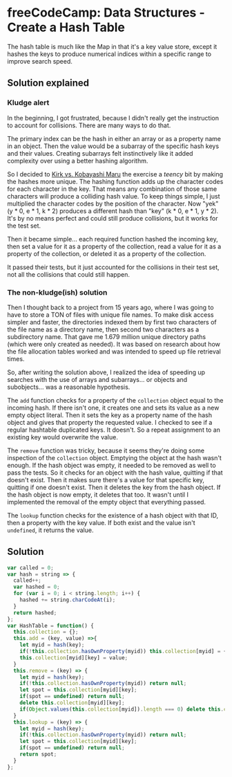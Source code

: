 # freeCodeCamp: Data Structures - Create a Hash Table

The hash table is much like the Map in that it's a key value store, except it hashes the keys to produce numerical indices within a specific range to improve search speed.

## Solution explained

### Kludge alert
In the beginning, I got frustrated, because I didn't really get the instruction to account for collisions. There are many ways to do that. 

The primary index can be the hash in either an array or as a property name in an object. Then the value would be a subarray of the specific hash keys and their values. Creating subarrays felt instinctively like it added complexity over using a better hashing algorithm.

So I decided to [Kirk vs. Kobayashi Maru](https://en.wikipedia.org/wiki/Kobayashi_Maru) the exercise a *teency* bit by making the hashes more unique. The hashing function adds up the character codes for each character in the key. That means any combination of those same characters will produce a colliding hash value. To keep things simple, I just multiplied the character codes by the position of the character. Now "yek" (y * 0, e * 1, k * 2) produces a different hash than "key" (k * 0, e * 1, y * 2). It's by no means perfect and could still produce collisions, but it works for the test set.

Then it became simple... each required function hashed the incoming key, then set a value for it as a property of the collection, read a value for it as a property of the collection, or deleted it as a property of the collection.

It passed their tests, but it just accounted for the collisions in their test set, not all the collisions that could still happen.

### The non-kludge(ish) solution

Then I thought back to a project from 15 years ago, where I was going to have to store a TON of files with unique file names. To make disk access simpler and faster, the directories indexed them by first two characters of the file name as a directory name, then second two characters as a subdirectory name. That gave me 1.679 million unique directory paths (which were only created as needed). It was based on research about how the file allocation tables worked and was intended to speed up file retrieval times.

So, after writing the solution above, I realized the idea of speeding up searches with the use of arrays and subarrays... or objects and subobjects... was a reasonable hypothesis.

The `add` function checks for a property of the `collection` object equal to the incoming hash. If there isn't one, it creates one and sets its value as a new empty object literal. Then it sets the key as a property name of the hash object and gives that property the requested value. I checked to see if a regular hashtable duplicated keys. It doesn't. So a repeat assignment to an existing key would overwrite the value.

The `remove` function was tricky, because it seems they're doing some inspection of the `collection` object. Emptying the object at the hash wasn't enough. If the hash object was empty, it needed to be removed as well to pass the tests. So it checks for an object with the hash value, quitting if that doesn't exist. Then it makes sure there's a value for that specific key, quitting if one doesn't exist. Then it deletes the key from the hash object. If the hash object is now empty, it deletes that too. It wasn't until I implemented the removal of the empty object that everything passed.

The `lookup` function checks for the existence of a hash object with that ID, then a property with the key value. If both exist and the value isn't `undefined`, it returns the value.

## Solution
```javascript
var called = 0;
var hash = string => {
  called++;
  var hashed = 0;
  for (var i = 0; i < string.length; i++) {
    hashed += string.charCodeAt(i);
  }
  return hashed;
};
var HashTable = function() {
  this.collection = {};
  this.add = (key, value) =>{
    let myid = hash(key);
    if(!this.collection.hasOwnProperty(myid)) this.collection[myid] = {};
    this.collection[myid][key] = value;
  }
  this.remove = (key) => {
    let myid = hash(key);
    if(!this.collection.hasOwnProperty(myid)) return null;
    let spot = this.collection[myid][key];
    if(spot == undefined) return null;
    delete this.collection[myid][key];
    if(Object.values(this.collection[myid]).length === 0) delete this.collection[myid];
  }
  this.lookup = (key) => {
    let myid = hash(key);
    if(!this.collection.hasOwnProperty(myid)) return null;
    let spot = this.collection[myid][key];
    if(spot == undefined) return null;
    return spot;  
  }
};
```